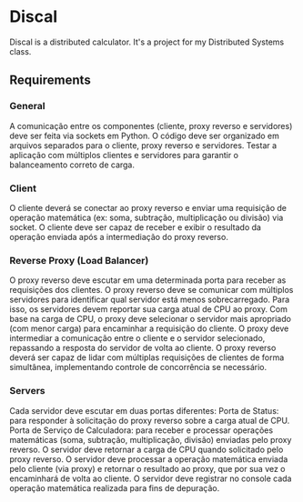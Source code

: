 # Discal

Discal is a distributed calculator. It's a project for my Distributed Systems class.

## Requirements

### General

A comunicação entre os componentes (cliente, proxy reverso e servidores) deve ser feita via sockets em Python.
O código deve ser organizado em arquivos separados para o cliente, proxy reverso e servidores.
Testar a aplicação com múltiplos clientes e servidores para garantir o balanceamento correto de carga.

### Client

O cliente deverá se conectar ao proxy reverso e enviar uma requisição de operação matemática (ex: soma, subtração, multiplicação ou divisão) via socket.
O cliente deve ser capaz de receber e exibir o resultado da operação enviada após a intermediação do proxy reverso.

### Reverse Proxy (Load Balancer)

O proxy reverso deve escutar em uma determinada porta para receber as requisições dos clientes.
O proxy reverso deve se comunicar com múltiplos servidores para identificar qual servidor está menos sobrecarregado. Para isso, os servidores devem reportar sua carga atual de CPU ao proxy.
Com base na carga de CPU, o proxy deve selecionar o servidor mais apropriado (com menor carga) para encaminhar a requisição do cliente.
O proxy deve intermediar a comunicação entre o cliente e o servidor selecionado, repassando a resposta do servidor de volta ao cliente.
O proxy reverso deverá ser capaz de lidar com múltiplas requisições de clientes de forma simultânea, implementando controle de concorrência se necessário.

### Servers

Cada servidor deve escutar em duas portas diferentes:
Porta de Status: para responder à solicitação do proxy reverso sobre a carga atual de CPU.
Porta de Serviço de Calculadora: para receber e processar operações matemáticas (soma, subtração, multiplicação, divisão) enviadas pelo proxy reverso.
O servidor deve retornar a carga de CPU quando solicitado pelo proxy reverso.
O servidor deve processar a operação matemática enviada pelo cliente (via proxy) e retornar o resultado ao proxy, que por sua vez o encaminhará de volta ao cliente.
O servidor deve registrar no console cada operação matemática realizada para fins de depuração.
